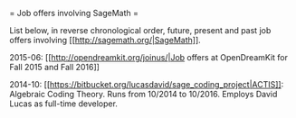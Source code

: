 = Job offers involving SageMath =

List below, in reverse chronological order, future, present and past job offers involving [[http://sagemath.org/|SageMath]].

2015-06: [[http://opendreamkit.org/joinus/|Job offers at OpenDreamKit for Fall 2015 and Fall 2016]]

2014-10: [[https://bitbucket.org/lucasdavid/sage_coding_project|ACTIS]]: Algebraic Coding Theory. Runs from 10/2014 to 10/2016. Employs David Lucas as full-time developer.
